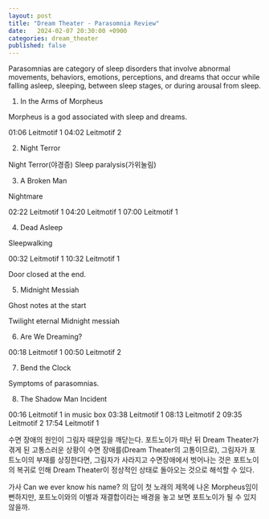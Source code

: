 ```yaml
---
layout: post
title: "Dream Theater - Parasomnia Review"
date:   2024-02-07 20:30:00 +0900
categories: dream_theater
published: false
---
```


Parasomnias are category of sleep disorders that involve abnormal movements, behaviors, emotions, perceptions, and dreams that occur while falling asleep, sleeping, between sleep stages, or during arousal from sleep.

1. In the Arms of Morpheus

Morpheus is a god associated with sleep and dreams.

01:06 Leitmotif 1
04:02 Leitmotif 2

2. Night Terror

Night Terror(야경증)
Sleep paralysis(가위눌림)

3. A Broken Man

Nightmare

02:22 Leitmotif 1
04:20 Leitmotif 1
07:00 Leitmotif 1

4. Dead Asleep

Sleepwalking

00:32 Leitmotif 1
10:32 Leitmotif 1

Door closed at the end.

5. Midnight Messiah

Ghost notes at the start

Twilight eternal
Midnight messiah

6. Are We Dreaming?

00:18 Leitmotif 1
00:50 Leitmotif 2

7. Bend the Clock

Symptoms of parasomnias.

8. The Shadow Man Incident

00:16 Leitmotif 1 in music box
03:38 Leitmotif 1
08:13 Leitmotif 2
09:35 Leitmotif 2
17:54 Leitmotif 1

수면 장애의 원인이 그림자 때문임을 깨닫는다. 포트노이가 떠난 뒤 Dream Theater가 겪게 된 고통스러운 상황이 수면 장애를(Dream Theater의 고통이므로), 그림자가 포트노이의 부재를 상징한다면, 그림자가 사라지고 수면장애에서 벗어나는 것은 포트노이의 복귀로 인해 Dream Theater이 정상적인 상태로 돌아오는 것으로 해석할 수 있다. 


가사 Can we ever know his name? 의 답이 첫 노래의 제목에 나온 Morpheus임이 뻔하지만, 포트노이와의 이별과 재결합이라는 배경을 놓고 보면 포트노이가 될 수 있지 않을까.

